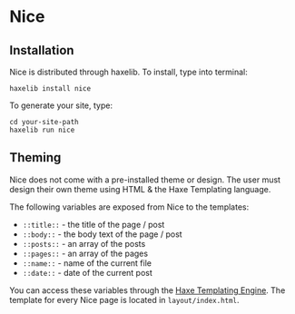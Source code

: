 # Nice

## Installation

Nice is distributed through haxelib. To install, type into terminal:

`haxelib install nice`
 
 To generate your site, type:
 
 ```
 cd your-site-path
 haxelib run nice
 ```

## Theming

Nice does not come with a pre-installed theme or design. The user must design their own theme using HTML & the Haxe Templating language. 

The following variables are exposed from Nice to the templates:

- `::title::` - the title of the page / post
- `::body::` - the body text of the page / post
- `::posts::` - an array of the posts
- `::pages::` - an array of the pages
- `::name::` - name of the current file
- `::date::` - date of the current post

You can access these variables through the [Haxe Templating Engine](http://old.haxe.org/doc/cross/template). The template for every Nice page is located in `layout/index.html`.
